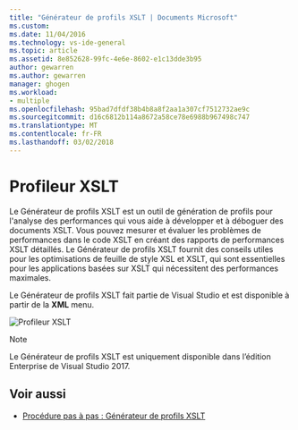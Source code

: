 ```yaml
---
title: "Générateur de profils XSLT | Documents Microsoft"
ms.custom: 
ms.date: 11/04/2016
ms.technology: vs-ide-general
ms.topic: article
ms.assetid: 8e852628-99fc-4e6e-8602-e1c13dde3b95
author: gewarren
ms.author: gewarren
manager: ghogen
ms.workload:
- multiple
ms.openlocfilehash: 95bad7dfdf38b4b8a8f2aa1a307cf7512732ae9c
ms.sourcegitcommit: d16c6812b114a8672a58ce78e6988b967498c747
ms.translationtype: MT
ms.contentlocale: fr-FR
ms.lasthandoff: 03/02/2018
---
```

# <a name="xslt-profiler"></a>Profileur XSLT

Le Générateur de profils XSLT est un outil de génération de profils pour l'analyse des performances qui vous aide à développer et à déboguer des documents XSLT. Vous pouvez mesurer et évaluer les problèmes de performances dans le code XSLT en créant des rapports de performances XSLT détaillés. Le Générateur de profils XSLT fournit des conseils utiles pour les  optimisations de feuille de style XSL et XSLT, qui sont essentielles pour les applications basées sur XSLT qui nécessitent des performances maximales.

Le Générateur de profils XSLT fait partie de Visual Studio et est disponible à partir de la **XML** menu.

![Profileur XSLT](../xml-tools/media/profile-xslt-menu.png)

> [!NOTE]
> Le Générateur de profils XSLT est uniquement disponible dans l’édition Enterprise de Visual Studio 2017.

## <a name="see-also"></a>Voir aussi

- [Procédure pas à pas : Générateur de profils XSLT](../xml-tools/walkthrough-xslt-profiler.md)
